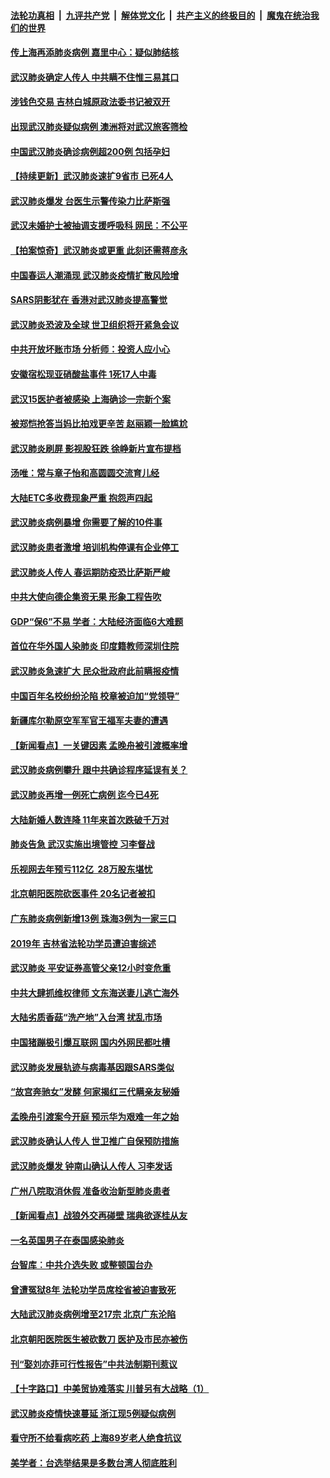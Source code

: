 ####  [法轮功真相](../../../../basic/blob/master/README.md?t=01211652) &nbsp;|&nbsp; [九评共产党](../../../../9ping.md/blob/master/README.md?t=01211652) &nbsp;|&nbsp; [解体党文化](../../../../jtdwh.md/blob/master/README.md?t=01211652)  &nbsp;|&nbsp; [共产主义的终极目的](../../../../gczydzjmd.md/blob/master/README.md?t=01211652) &nbsp;|&nbsp; [魔鬼在统治我们的世界](../../../../mgztzwmdsj.md/blob/master/README.md?t=01211652) 

#### [传上海再添肺炎病例 嘉里中心：疑似肺结核](../pages/nsc413/n11809498.md?t=01211652) 

#### [武汉肺炎确定人传人 中共瞒不住惟三易其口](../pages/nsc413/n11809339.md?t=01211652) 

#### [涉钱色交易 吉林白城原政法委书记被双开](../pages/nsc413/n11809403.md?t=01211652) 

#### [出现武汉肺炎疑似病例 澳洲将对武汉旅客筛检](../pages/nsc413/n11809317.md?t=01211652) 

#### [中国武汉肺炎确诊病例超200例 包括孕妇](../pages/nsc413/n11809014.md?t=01211652) 

#### [【持续更新】武汉肺炎速扩9省市 已死4人](../pages/nsc413/n11801312.md?t=01211652) 

#### [武汉肺炎爆发 台医生示警传染力比萨斯强](../pages/nsc413/n11809025.md?t=01211652) 

#### [武汉未婚护士被抽调支援呼吸科 网民：不公平](../pages/nsc413/n11807613.md?t=01211652) 

#### [【拍案惊奇】武汉肺炎或更重 此刻还需蒋彦永](../pages/nsc413/n11808930.md?t=01211652) 

#### [中国春运人潮涌现 武汉肺炎疫情扩散风险增](../pages/nsc413/n11809168.md?t=01211652) 

#### [SARS阴影犹在 香港对武汉肺炎提高警觉](../pages/nsc413/n11809138.md?t=01211652) 

#### [武汉肺炎恐波及全球 世卫组织将开紧急会议](../pages/nsc413/n11809034.md?t=01211652) 

#### [中共开放坏账市场 分析师：投资人应小心](../pages/nsc413/n11808789.md?t=01211652) 


#### [安徽宿松现亚硝酸盐事件 1死17人中毒](../pages/nsc413/n11808988.md?t=01211652) 

#### [武汉15医护者被感染 上海确诊一宗新个案](../pages/nsc413/n11808890.md?t=01211652) 

#### [被郑恺抢答当妈比拍戏更辛苦 赵丽颖一脸尴尬](../pages/nsc413/n11808076.md?t=01211652) 

#### [武汉肺炎刷屏 影视股狂跌 徐峥新片宣布提档](../pages/nsc413/n11808467.md?t=01211652) 

#### [汤唯：常与章子怡和高圆圆交流育儿经](../pages/nsc413/n11807850.md?t=01211652) 

#### [大陆ETC多收费现象严重 抱怨声四起](../pages/nsc413/n11808635.md?t=01211652) 

#### [武汉肺炎病例暴增 你需要了解的10件事](../pages/nsc413/n11808545.md?t=01211652) 

#### [武汉肺炎患者激增 培训机构停课有企业停工](../pages/nsc413/n11808682.md?t=01211652) 

#### [武汉肺炎人传人 春运期防疫恐比萨斯严峻](../pages/nsc413/n11808739.md?t=01211652) 

#### [中共大使向德企集资无果 形象工程告吹](../pages/nsc413/n11808274.md?t=01211652) 

#### [GDP“保6”不易 学者：大陆经济面临6大难题](../pages/nsc413/n11808546.md?t=01211652) 

#### [首位在华外国人染肺炎 印度籍教师深圳住院](../pages/nsc413/n11808648.md?t=01211652) 

#### [武汉肺炎急速扩大 民众批政府此前瞒报疫情](../pages/nsc413/n11808595.md?t=01211652) 

#### [中国百年名校纷纷沦陷 校章被迫加“党领导”](../pages/nsc413/n11808602.md?t=01211652) 

#### [新疆库尔勒原空军军官王福军夫妻的遭遇](../pages/nsc413/n11807920.md?t=01211652) 

#### [【新闻看点】一关键因素 孟晚舟被引渡概率增](../pages/nsc413/n11808116.md?t=01211652) 

#### [武汉肺炎病例攀升 跟中共确诊程序延误有关？](../pages/nsc413/n11808406.md?t=01211652) 

#### [武汉肺炎再增一例死亡病例 迄今已4死](../pages/nsc413/n11808461.md?t=01211652) 

#### [大陆新婚人数连降 11年来首次跌破千万对](../pages/nsc413/n11808454.md?t=01211652) 

#### [肺炎告急 武汉实施出境管控 习李督战](../pages/nsc413/n11808082.md?t=01211652) 

#### [乐视网去年预亏112亿  28万股东堪忧](../pages/nsc413/n11808320.md?t=01211652) 

#### [北京朝阳医院砍医事件 20名记者被扣](../pages/nsc413/n11808379.md?t=01211652) 

#### [广东肺炎病例新增13例 珠海3例为一家三口](../pages/nsc413/n11808169.md?t=01211652) 

#### [2019年 吉林省法轮功学员遭迫害综述](../pages/nsc413/n11807577.md?t=01211652) 

#### [武汉肺炎 平安证券高管父亲12小时变危重](../pages/nsc413/n11808161.md?t=01211652) 

#### [中共大肆抓维权律师 文东海送妻儿逃亡海外](../pages/nsc413/n11808070.md?t=01211652) 

#### [大陆劣质香菇“洗产地”入台湾  扰乱市场](../pages/nsc413/n11807888.md?t=01211652) 

#### [中国猪蹦极引爆互联网 国内外网民都吐槽](../pages/nsc413/n11807986.md?t=01211652) 

#### [武汉肺炎发展轨迹与病毒基因跟SARS类似](../pages/nsc413/n11807908.md?t=01211652) 

#### [“故宫奔驰女”发酵 何家揭红三代瞒亲友秘婚](../pages/nsc413/n11807894.md?t=01211652) 

#### [孟晚舟引渡案今开庭 预示华为艰难一年之始](../pages/nsc413/n11808035.md?t=01211652) 

#### [武汉肺炎确认人传人 世卫推广自保预防措施](../pages/nsc413/n11807963.md?t=01211652) 

#### [武汉肺炎爆发 钟南山确认人传人 习李发话](../pages/nsc413/n11807770.md?t=01211652) 

#### [广州八院取消休假 准备收治新型肺炎患者](../pages/nsc413/n11807950.md?t=01211652) 

#### [【新闻看点】战狼外交再碰壁 瑞典欲逐桂从友](../pages/nsc413/n11807823.md?t=01211652) 

#### [一名英国男子在泰国感染肺炎](../pages/nsc413/n11807842.md?t=01211652) 

#### [台智库︰中共介选失败 或整顿国台办](../pages/nsc413/n11807708.md?t=01211652) 


#### [曾遭冤狱8年 法轮功学员席栓省被迫害致死](../pages/nsc413/n11804926.md?t=01211652) 

#### [大陆武汉肺炎病例增至217宗 北京广东沦陷](../pages/nsc413/n11807492.md?t=01211652) 

#### [北京朝阳医院医生被砍数刀 医护及市民亦被伤](../pages/nsc413/n11807421.md?t=01211652) 

#### [刊“娶刘亦菲可行性报告”中共法制期刊惹议](../pages/nsc413/n11807210.md?t=01211652) 

#### [【十字路口】中美贸协难落实 川普另有大战略（1）](../pages/nsc413/n11800232.md?t=01211652) 

#### [武汉肺炎疫情快速蔓延 浙江现5例疑似病例](../pages/nsc413/n11806443.md?t=01211652) 

#### [看守所不给看病吃药 上海89岁老人绝食抗议](../pages/nsc413/n11806625.md?t=01211652) 

#### [美学者：台选举结果是多数台湾人彻底胜利](../pages/nsc413/n11806673.md?t=01211652) 

